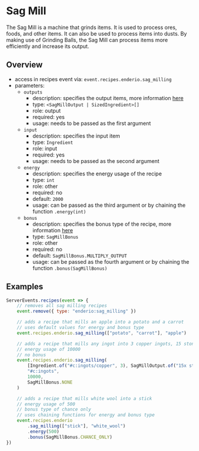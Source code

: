# Sag Mill

The Sag Mill is a machine that grinds items. It is used to process ores, foods, and other items. It can also be used to process items into dusts. By
making use of Grinding Balls, the Sag Mill can process items more efficiently and increase its output.

## Overview

-   access in recipes event via: `event.recipes.enderio.sag_milling`
-   parameters:
    -   `outputs`
        -   description: specifies the output items, more information [here](../binding/sagmilloutput.md)
        -   type: `<SagMillOutput | SizedIngredient>[]`
        -   role: output
        -   required: yes
        -   usage: needs to be passed as the first argument
    -   `input`
        -   description: specifies the input item
        -   type: `Ingredient`
        -   role: input
        -   required: yes
        -   usage: needs to be passed as the second argument
    -   `energy`
        -   description: specifies the energy usage of the recipe
        -   type: `int`
        -   role: other
        -   required: no
        -   default: `2000`
        -   usage: can be passed as the third argument or by chaining the function `.energy(int)`
    -   `bonus`
        -   description: specifies the bonus type of the recipe, more information [here](../binding/sagmillbonus.md)
        -   type: `SagMillBonus`
        -   role: other
        -   required: no
        -   default: `SagMillBonus.MULTIPLY_OUTPUT`
        -   usage: can be passed as the fourth argument or by chaining the function `.bonus(SagMillBonus)`

## Examples

```js
ServerEvents.recipes(event => {
    // removes all sag milling recipes
    event.remove({ type: "enderio:sag_milling" })

    // adds a recipe that mills an apple into a potato and a carrot
    // uses default values for energy and bonus type
    event.recipes.enderio.sag_milling(["potato", "carrot"], "apple")

    // adds a recipe that mills any ingot into 3 copper ingots, 15 stone with a 50% chance
    // energy usage of 10000
    // no bonus
    event.recipes.enderio.sag_milling(
        [Ingredient.of("#c:ingots/copper", 3), SagMillOutput.of("15x stone", 0.5)],
        "#c:ingots",
        10000,
        SagMillBonus.NONE
    )

    // adds a recipe that mills white wool into a stick
    // energy usage of 500
    // bonus type of chance only
    // uses chaining functions for energy and bonus type
    event.recipes.enderio
        .sag_milling(["stick"], "white_wool")
        .energy(500)
        .bonus(SagMillBonus.CHANCE_ONLY)
})
```
